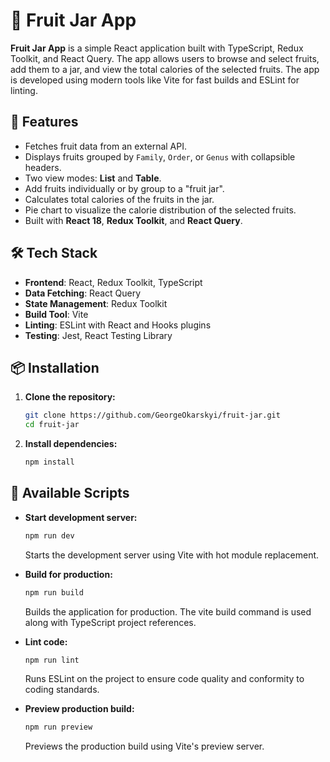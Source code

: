 # 🍎 Fruit Jar App

**Fruit Jar App** is a simple React application built with TypeScript, Redux Toolkit, and React Query. The app allows users to browse and select fruits, add them to a jar, and view the total calories of the selected fruits. The app is developed using modern tools like Vite for fast builds and ESLint for linting.

## 🚀 Features

- Fetches fruit data from an external API.
- Displays fruits grouped by `Family`, `Order`, or `Genus` with collapsible headers.
- Two view modes: **List** and **Table**.
- Add fruits individually or by group to a "fruit jar".
- Calculates total calories of the fruits in the jar.
- Pie chart to visualize the calorie distribution of the selected fruits.
- Built with **React 18**, **Redux Toolkit**, and **React Query**.
  
## 🛠️ Tech Stack

- **Frontend**: React, Redux Toolkit, TypeScript
- **Data Fetching**: React Query
- **State Management**: Redux Toolkit
- **Build Tool**: Vite
- **Linting**: ESLint with React and Hooks plugins
- **Testing**: Jest, React Testing Library

## 📦 Installation

1. **Clone the repository:**

   ```bash
   git clone https://github.com/GeorgeOkarskyi/fruit-jar.git
   cd fruit-jar
2. **Install dependencies:**

    ```bash
    npm install

## 🔨 Available Scripts

- **Start development server:**

  ```bash
  npm run dev
  ```
  Starts the development server using Vite with hot module replacement.

- **Build for production:**

  ```bash
  npm run build
  ```
  Builds the application for production. The vite build command is used along with TypeScript project references.

- **Lint code:**

  ```bash
  npm run lint
  ```
  Runs ESLint on the project to ensure code quality and conformity to coding standards.

- **Preview production build:**

  ```bash
  npm run preview
  ```
  Previews the production build using Vite's preview server.